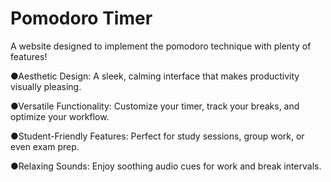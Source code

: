# Pomodoro Timer
A website designed to implement the pomodoro technique with plenty of features!

●Aesthetic Design: A sleek, calming interface that makes productivity visually pleasing.

●Versatile Functionality: Customize your timer, track your breaks, and optimize your workflow.

●Student-Friendly Features: Perfect for study sessions, group work, or even exam prep.

●Relaxing Sounds: Enjoy soothing audio cues for work and break intervals.
